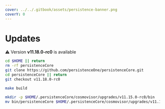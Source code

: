 ```yaml
---
cover: ../../.gitbook/assets/persistence-banner.png
coverY: 0
---
```


# Updates

⚠️ Version **v11.18.0-rc0** is available

```bash
cd $HOME || return
rm -rf persistenceCore
git clone https://github.com/persistenceOne/persistenceCore.git
cd persistenceCore || return
git checkout v11.18.0-rc0

make build

mkdir -p $HOME/.persistenceCore/cosmovisor/upgrades/v11.15.0-rc0/bin
mv bin/persistenceCore $HOME/.persistenceCore/cosmovisor/upgrades/v11.15.0-rc0/bin/
```
